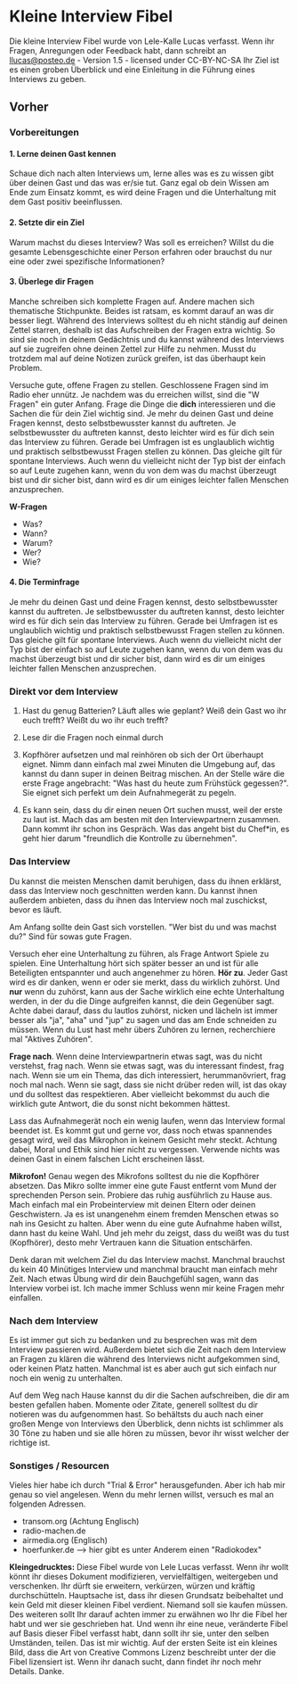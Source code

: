 # Kleine Interview Fibel

Die kleine Interview Fibel wurde von Lele-Kalle Lucas verfasst. Wenn ihr Fragen, Anregungen oder Feedback habt, dann schreibt an llucas@posteo.de  - Version 1.5 - licensed under CC-BY-NC-SA
Ihr Ziel ist es einen groben Überblick und eine Einleitung in die Führung eines Interviews zu geben.

## Vorher

### Vorbereitungen

#### 1. Lerne deinen Gast kennen

Schaue dich nach alten Interviews um, lerne alles was es zu wissen gibt über deinen Gast und das was er/sie tut. Ganz egal ob dein Wissen am Ende zum Einsatz kommt, es wird deine Fragen und die Unterhaltung mit dem Gast positiv beeinflussen.

#### 2. Setzte dir ein Ziel

Warum machst du dieses Interview? Was soll es erreichen? Willst du die gesamte Lebensgeschichte einer Person erfahren oder brauchst du nur eine oder zwei spezifische Informationen?

#### 3. Überlege dir Fragen

Manche schreiben sich komplette Fragen auf. Andere machen sich thematische Stichpunkte. Beides ist ratsam, es kommt darauf an was dir besser liegt. Während des Interviews solltest du eh nicht ständig auf deinen Zettel starren, deshalb ist das Aufschreiben der Fragen extra wichtig. So sind sie noch in deinem Gedächtnis und du kannst während des Interviews auf sie zugreifen ohne deinen Zettel zur Hilfe zu nehmen. Musst du trotzdem mal auf deine Notizen zurück greifen, ist das überhaupt kein Problem.

Versuche gute, offene Fragen zu stellen. Geschlossene Fragen sind im Radio eher unnütz. Je nachdem was du erreichen willst, sind die "W Fragen" ein guter Anfang. Frage die Dinge die **dich** interessieren und die Sachen die für dein Ziel wichtig sind. Je mehr du deinen Gast und deine Fragen kennst, desto selbstbewusster kannst du auftreten. Je selbstbewusster du auftreten kannst, desto leichter wird es für dich sein das Interview zu führen. Gerade bei Umfragen ist es unglaublich wichtig und praktisch selbstbewusst Fragen stellen zu können. Das gleiche gilt für spontane Interviews. Auch wenn du vielleicht nicht der Typ bist der einfach so auf Leute zugehen kann, wenn du von dem was du machst überzeugt bist und dir sicher bist, dann wird es dir um einiges leichter fallen Menschen anzusprechen.

**W-Fragen**

  - Was?
  - Wann?
  - Warum?
  - Wer?
  - Wie?

#### 4. Die Terminfrage

Je mehr du deinen Gast und deine Fragen kennst, desto selbstbewusster kannst du auftreten. Je selbstbewusster du auftreten kannst, desto leichter wird es für dich sein das Interview zu führen. Gerade bei Umfragen ist es unglaublich wichtig und praktisch selbstbewusst Fragen stellen zu können. Das gleiche gilt für spontane Interviews. Auch wenn du vielleicht nicht der Typ bist der einfach so auf Leute zugehen kann, wenn du von dem was du machst überzeugt bist und dir sicher bist, dann wird es dir um einiges leichter fallen Menschen anzusprechen.

### Direkt vor dem Interview

1. Hast du genug Batterien? Läuft alles wie geplant? Weiß dein Gast wo ihr euch trefft? Weißt du wo ihr euch trefft?

2. Lese dir die Fragen noch einmal durch

3. Kopfhörer aufsetzen und mal reinhören ob sich der Ort überhaupt eignet. Nimm dann einfach mal zwei Minuten die Umgebung auf, das kannst du dann super in deinen Beitrag mischen. An der Stelle wäre die erste Frage angebracht: "Was hast du heute zum Frühstück gegessen?". Sie eignet sich perfekt um dein Aufnahmegerät zu pegeln.

4. Es kann sein, dass du dir einen neuen Ort suchen musst, weil der erste zu laut ist. Mach das am besten mit den Interviewpartnern zusammen. Dann kommt ihr schon ins Gespräch. Was das angeht bist du Chef*in, es geht hier darum "freundlich die Kontrolle zu übernehmen".

### Das Interview

Du kannst die meisten Menschen damit beruhigen, dass du ihnen erklärst, dass das Interview noch geschnitten werden kann. Du kannst ihnen außerdem anbieten, dass du ihnen das Interview noch mal zuschickst, bevor es läuft.

Am Anfang sollte dein Gast sich vorstellen. "Wer bist du und was machst du?" Sind für sowas gute Fragen.

Versuch eher eine Unterhaltung zu führen, als Frage Antwort Spiele zu spielen. Eine Unterhaltung hört sich später besser an und ist für alle Beteiligten entspannter und auch angenehmer zu hören. **Hör zu**. Jeder Gast wird es dir danken, wenn er oder sie merkt, dass du wirklich zuhörst. Und **nur** wenn du zuhörst, kann aus der Sache wirklich eine echte Unterhaltung werden, in der du die Dinge aufgreifen kannst, die dein Gegenüber sagt. Achte dabei darauf, dass du lautlos zuhörst, nicken und lächeln ist immer besser als "ja", "aha" und "jup" zu sagen und das am Ende schneiden zu müssen. Wenn du Lust hast mehr übers Zuhören zu lernen, recherchiere mal "Aktives Zuhören".

**Frage nach**. Wenn deine Interviewpartnerin etwas sagt, was du nicht verstehst, frag nach. Wenn sie etwas sagt, was du interessant findest, frag nach. Wenn sie um ein Thema, das dich interessiert, herummanövriert, frag noch mal nach. Wenn sie sagt, dass sie nicht drüber reden will, ist das okay und du solltest das respektieren. Aber vielleicht bekommst du auch die wirklich gute Antwort, die du sonst nicht bekommen hättest.

Lass das Aufnahmegerät noch ein wenig laufen, wenn das Interview formal beendet ist. Es kommt gut und gerne vor, dass noch etwas spannendes gesagt wird, weil das Mikrophon in keinem Gesicht mehr steckt. Achtung dabei, Moral und Ethik sind hier nicht zu vergessen. Verwende nichts was deinen Gast in einem falschen Licht erscheinen lässt.

**Mikrofon!** Genau wegen des Mikrofons solltest du nie die Kopfhörer absetzen. Das Mikro sollte immer eine gute Faust entfernt vom Mund der sprechenden Person sein. Probiere das ruhig ausführlich zu Hause aus. Mach einfach mal ein Probeinterview mit deinen Eltern oder deinen Geschwistern. Ja es ist unangenehm einem fremden Menschen etwas so nah ins Gesicht zu halten. Aber wenn du eine gute Aufnahme haben willst, dann hast du keine Wahl. Und jeh mehr du zeigst, dass du weißt was du tust (Kopfhörer), desto mehr Vertrauen kann die Situation entschärfen.

Denk daran mit welchem Ziel du das Interview machst. Manchmal brauchst du kein 40 Minütiges Interview und manchmal braucht man einfach mehr Zeit. Nach etwas Übung wird dir dein Bauchgefühl sagen, wann das Interview vorbei ist. Ich mache immer Schluss wenn mir keine Fragen mehr einfallen.

### Nach dem Interview

Es ist immer gut sich zu bedanken und zu besprechen was mit dem Interview passieren wird. Außerdem bietet sich die Zeit nach dem Interview an Fragen zu klären die während des Interviews nicht aufgekommen sind, oder keinen Platz hatten. Manchmal ist es aber auch gut sich einfach nur noch ein wenig zu unterhalten.

Auf dem Weg nach Hause kannst du dir die Sachen aufschreiben, die dir am besten gefallen haben. Momente oder Zitate, generell solltest du dir notieren was du aufgenommen hast. So behältsts du auch nach einer großen Menge von Interviews den Überblick, denn nichts ist schlimmer als 30 Töne zu haben und sie alle hören zu müssen, bevor ihr wisst welcher der richtige ist.

### Sonstiges / Resourcen

Vieles hier habe ich durch "Trial & Error" herausgefunden. Aber ich hab mir genau so viel angelesen. Wenn du mehr lernen willst, versuch es mal an folgenden Adressen.

  - transom.org (Achtung Englisch)
  - radio-machen.de
  -	airmedia.org (Englisch)
  - hoerfunker.de --> hier gibt es unter Anderem einen "Radiokodex"


**Kleingedrucktes:**
Diese Fibel wurde von Lele Lucas verfasst. Wenn ihr wollt könnt ihr dieses Dokument modifizieren, vervielfältigen, weitergeben und verschenken. Ihr dürft sie erweitern, verkürzen, würzen und kräftig durchschütteln. Hauptsache ist, dass ihr diesen Grundsatz beibehaltet und kein Geld mit dieser kleinen Fibel verdient. Niemand soll sie kaufen müssen. Des weiteren sollt Ihr darauf achten immer zu erwähnen wo Ihr die Fibel her habt und wer sie geschrieben hat. Und wenn ihr eine neue, veränderte Fibel auf Basis dieser Fibel verfasst habt, dann sollt ihr sie, unter den selben Umständen, teilen. Das ist mir wichtig.
Auf der ersten Seite ist ein kleines Bild, dass die Art von Creative Commons Lizenz beschreibt unter der die Fibel lizensiert ist. Wenn ihr danach sucht, dann findet ihr noch mehr Details.
Danke.
